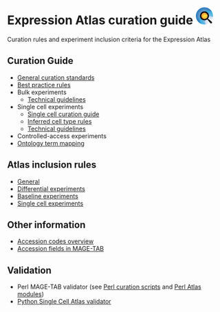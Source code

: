 # Expression Atlas curation guide  ![Atlas logo](images/Atlas_logo.png)
Curation rules and experiment inclusion criteria for the Expression Atlas

## Curation Guide
* [General curation standards](pages/general_curation_standards.md)
* [Best practice rules](pages/best_practice_rules.md)
* Bulk experiments
    * [Technical guidelines](pages/bulk_technical_guide.md) 
* Single cell experiments
    * [Single cell curation guide](pages/single_cell_curation_guide.md)
    * [Inferred cell type rules](pages/inferred_cell_type.md)
    * [Technical guidelines](pages/single_cell_technical_guide.md)
* Controlled-access experiments
* [Ontology term mapping](pages/ontology_term_mapping.md)


## Atlas inclusion rules
* [General](pages/inclusion_criteria.md)
* [Differential experiments](pages/inclusion_criteria.md#Additional-rules)
* [Baseline experiments](pages/inclusion_criteria.md#Additional-rules)
* [Single cell experiments](pages/inclusion_criteria.md#Additional-rules)


## Other information
* [Accession codes overview](pages/accession_codes.md)
* [Accession fields in MAGE-TAB](pages/accession_fields_in_magetab.md)


## Validation
* Perl MAGE-TAB validator (see [Perl curation scripts](https://github.com/ebi-gene-expression-group/perl-curation-scripts) and [Perl Atlas modules](https://github.com/ebi-gene-expression-group/perl-atlas-modules))
* [Python Single Cell Atlas validator](https://github.com/ebi-gene-expression-group/atlas-metadata-validator)
